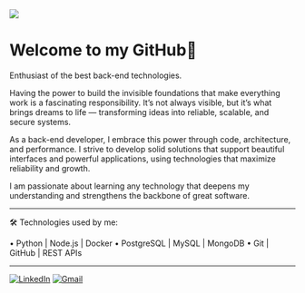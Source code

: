 <img src="https://capsule-render.vercel.app/api?type=waving&height=150&color=6633cc&section=header&reversal=false" />

# Welcome to my GitHub👋 

Enthusiast of the best back-end technologies.

Having the power to build the invisible foundations that make everything work is a fascinating responsibility. It’s not always visible, but it’s what brings dreams to life — transforming ideas into reliable, scalable, and secure systems.

As a back-end developer, I embrace this power through code, architecture, and performance. I strive to develop solid solutions that support beautiful interfaces and powerful applications, using technologies that maximize reliability and growth.

I am passionate about learning any technology that deepens my understanding and strengthens the backbone of great software.

---

🛠️ Technologies used by me:

• Python | Node.js | Docker
• PostgreSQL | MySQL | MongoDB
• Git | GitHub | REST APIs

---
[![LinkedIn](https://img.shields.io/badge/linkedin-%230077B5.svg?style=for-the-badge&logo=linkedin&logoColor=white)](https://www.linkedin.com/in/jhonatasdeoliveira/)
[![Gmail](https://img.shields.io/badge/Gmail-D14836?style=for-the-badge&logo=gmail&logoColor=white)](mailto:jhonatasoliveira307@gmail.com)

